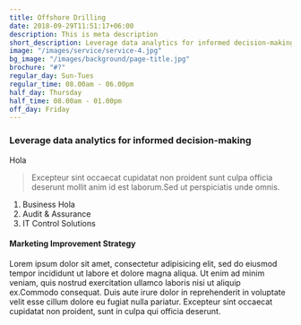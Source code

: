 ```yaml
---
title: Offshore Drilling
date: 2018-09-29T11:51:17+06:00
description: This is meta description
short_description: Leverage data analytics for informed decision-making. Our consultants provide data-driven insights
image: "/images/service/service-4.jpg"
bg_image: "/images/background/page-title.jpg"
brochure: "#?"
regular_day: Sun-Tues
regular_time: 08.00am - 06.00pm
half_day: Thursday
half_time: 08.00am - 01.00pm
off_day: Friday
---
```


### Leverage data analytics for informed decision-making
Hola

> Excepteur sint occaecat cupidatat non proident sunt culpa officia deserunt mollit anim id est laborum.Sed ut perspiciatis unde omnis.

1. Business Hola
2. Audit & Assurance
3. IT Control Solutions

#### Marketing Improvement Strategy

Lorem ipsum dolor sit amet, consectetur adipisicing elit, sed do eiusmod tempor incididunt ut labore et dolore magna aliqua. Ut enim ad minim veniam, quis nostrud exercitation ullamco laboris nisi ut aliquip ex.Commodo consequat. Duis aute irure dolor in reprehenderit in voluptate velit esse cillum dolore eu fugiat nulla pariatur. Excepteur sint occaecat cupidatat non proident, sunt in culpa qui officia deserunt.
